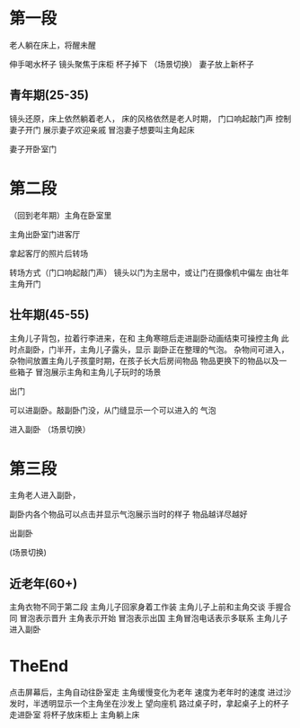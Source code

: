 # 第一段

老人躺在床上，将醒未醒

伸手喝水杯子
镜头聚焦于床柜
杯子掉下
（场景切换）
妻子放上新杯子

## 青年期(25-35)
镜头还原，床上依然躺着老人，
床的风格依然是老人时期，
门口响起敲门声
控制妻子开门
展示妻子欢迎亲戚
冒泡妻子想要叫主角起床

妻子开卧室门

# 第二段

（回到老年期）主角在卧室里

主角出卧室门进客厅

拿起客厅的照片后转场


转场方式（门口响起敲门声）
镜头以门为主居中，或让门在摄像机中偏左
由壮年主角开门
## 壮年期(45-55)
主角儿子背包，拉着行李进来，在和
主角寒暄后走进副卧动画结束可操控主角
此时点副卧，门半开，主角儿子露头，显示
副卧正在整理的气泡。
杂物间可进入，杂物间放置主角儿子孩童时期，在孩子长大后房间物品
物品更换下的物品以及一些箱子
冒泡展示主角和主角儿子玩时的场景

出门

可以进副卧。敲副卧门没，从门缝显示一个可以进入的
气泡

进入副卧
（场景切换）

# 第三段

主角老人进入副卧，

副卧内各个物品可以点击并显示气泡展示当时的样子
物品越详尽越好

出副卧

(场景切换)
## 近老年(60+)
主角衣物不同于第二段
主角儿子回家身着工作装
主角儿子上前和主角交谈
手握合同
冒泡表示晋升
主角表示开始
冒泡表示出国
主角冒泡电话表示多联系
主角儿子进入副卧

# TheEnd
点击屏幕后，主角自动往卧室走
主角缓慢变化为老年
速度为老年时的速度
进过沙发时，半透明显示一个主角坐在沙发上
望向座机
路过桌子时，拿起桌子上的杯子
走进卧室
将杯子放床柜上
主角躺上床